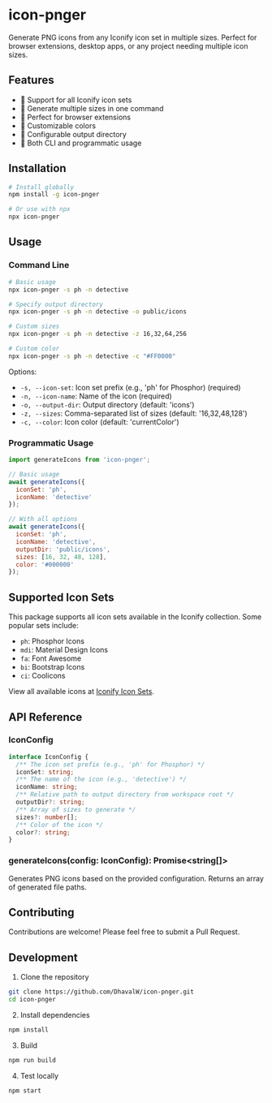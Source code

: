 # icon-pnger

Generate PNG icons from any Iconify icon set in multiple sizes. Perfect for browser extensions, desktop apps, or any project needing multiple icon sizes.

## Features

- 🎨 Support for all Iconify icon sets
- 📏 Generate multiple sizes in one command
- 🎯 Perfect for browser extensions
- 🎨 Customizable colors
- 📁 Configurable output directory
- 🚀 Both CLI and programmatic usage

## Installation

```bash
# Install globally
npm install -g icon-pnger

# Or use with npx
npx icon-pnger
```

## Usage

### Command Line

```bash
# Basic usage
npx icon-pnger -s ph -n detective

# Specify output directory
npx icon-pnger -s ph -n detective -o public/icons

# Custom sizes
npx icon-pnger -s ph -n detective -z 16,32,64,256

# Custom color
npx icon-pnger -s ph -n detective -c "#FF0000"
```

Options:
- `-s, --icon-set`: Icon set prefix (e.g., 'ph' for Phosphor) (required)
- `-n, --icon-name`: Name of the icon (required)
- `-o, --output-dir`: Output directory (default: 'icons')
- `-z, --sizes`: Comma-separated list of sizes (default: '16,32,48,128')
- `-c, --color`: Icon color (default: 'currentColor')

### Programmatic Usage

```javascript
import generateIcons from 'icon-pnger';

// Basic usage
await generateIcons({
  iconSet: 'ph',
  iconName: 'detective'
});

// With all options
await generateIcons({
  iconSet: 'ph',
  iconName: 'detective',
  outputDir: 'public/icons',
  sizes: [16, 32, 48, 128],
  color: '#000000'
});
```

## Supported Icon Sets

This package supports all icon sets available in the Iconify collection. Some popular sets include:

- `ph`: Phosphor Icons
- `mdi`: Material Design Icons
- `fa`: Font Awesome
- `bi`: Bootstrap Icons
- `ci`: Coolicons

View all available icons at [Iconify Icon Sets](https://icon-sets.iconify.design/).

## API Reference

### IconConfig

```typescript
interface IconConfig {
  /** The icon set prefix (e.g., 'ph' for Phosphor) */
  iconSet: string;
  /** The name of the icon (e.g., 'detective') */
  iconName: string;
  /** Relative path to output directory from workspace root */
  outputDir?: string;
  /** Array of sizes to generate */
  sizes?: number[];
  /** Color of the icon */
  color?: string;
}
```

### generateIcons(config: IconConfig): Promise<string[]>

Generates PNG icons based on the provided configuration. Returns an array of generated file paths.

## Contributing

Contributions are welcome! Please feel free to submit a Pull Request.

## Development

1. Clone the repository
```bash
git clone https://github.com/DhavalW/icon-pnger.git
cd icon-pnger
```

2. Install dependencies
```bash
npm install
```

3. Build
```bash
npm run build
```

4. Test locally
```bash
npm start
```
